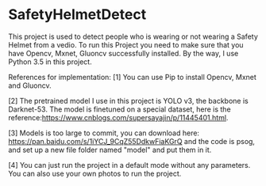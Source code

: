# SafetyHelmetDetect

This project is used to detect people who is wearing or not wearing a Safety Helmet from a vedio. To run this Project you need to make sure that you have Opencv, Mxnet, Gluoncv successfully installed. By the way, I use Python 3.5 in this project.

References for implementation:
[1] You can use Pip to install Opencv, Mxnet and Gluoncv.

[2] The pretrained model I use in this project is YOLO v3, the backbone is Darknet-53. The model is finetuned on a special dataset, here is the reference:https://www.cnblogs.com/supersayajin/p/11445401.html.

[3] Models is too large to commit, you can download here: https://pan.baidu.com/s/1iYCJ_9CqZ55DdkwFiaKGrQ and the code is psog, and set up a new file folder named "model" and put them in it.

[4] You can just run the project in a default mode without any parameters. You can also use your own photos to run the project.
